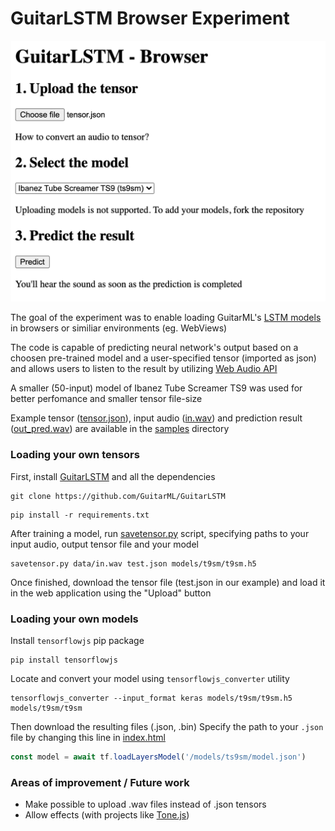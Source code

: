 # GuitarLSTM Browser Experiment

![User Interface of GuitarLSTM Browser Experiment](interface.png)

The goal of the experiment was to enable loading GuitarML's [LSTM models](https://github.com/GuitarML/GuitarLSTM) in browsers or similiar environments (eg. WebViews)

The code is capable of predicting neural network's output based on a choosen pre-trained model and a user-specified tensor (imported as json) and allows users to listen to the result by utilizing [Web Audio API](https://developer.mozilla.org/en-US/docs/Web/API/Web_Audio_API)

A smaller (50-input) model of Ibanez Tube Screamer TS9 was used for better perfomance and smaller tensor file-size

Example tensor ([tensor.json](samples/tensor.json)), input audio ([in.wav](samples/in.wav)) and prediction result ([out_pred.wav](samples/out_pred.wav)) are available in the [samples](samples) directory

### Loading your own tensors

First, install [GuitarLSTM](https://github.com/GuitarML/GuitarLSTM) and all the dependencies

```
git clone https://github.com/GuitarML/GuitarLSTM
```

```
pip install -r requirements.txt
```

After training a model, run [savetensor.py](savetensor.py) script, specifying paths to your input audio, output tensor file and your model

```
savetensor.py data/in.wav test.json models/t9sm/t9sm.h5
```

Once finished, download the tensor file (test.json in our example) and load it in the web application using the "Upload" button

### Loading your own models

Install `tensorflowjs` pip package

```
pip install tensorflowjs
```

Locate and convert your model using `tensorflowjs_converter` utility

```
tensorflowjs_converter --input_format keras models/t9sm/t9sm.h5 models/t9sm/t9sm
```

Then download the resulting files (.json, .bin)
Specify the path to your `.json` file by changing this line in [index.html](index.html)

```js
const model = await tf.loadLayersModel('/models/ts9sm/model.json')
```

### Areas of improvement / Future work

- Make possible to upload .wav files instead of .json tensors
- Allow effects (with projects like [Tone.js](https://tonejs.github.io/))
